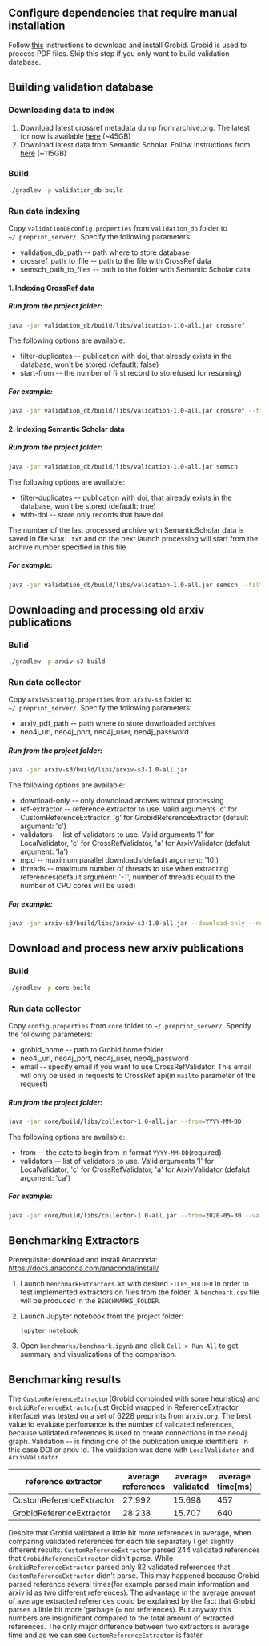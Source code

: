 Configure dependencies that require manual installation
------------------------------
Follow [this](https://grobid.readthedocs.io/en/latest/Install-Grobid/#build-grobid-with-gradle) instructions to download and install Grobid. Grobid is used to process PDF files. Skip this step if you only want to build validation database.

Building validation database
----------------------------

### Downloading data to index
1. Download latest crossref metadata dump from archive.org. The latest for now is available [here](https://archive.org/download/crossref_doi_dump_201909) (~45GB)
2. Download latest data from Semantic Scholar. Follow instructions from [here](http://s2-public-api-prod.us-west-2.elasticbeanstalk.com/corpus/download) (~115GB)


### Build
```sh
./gradlew -p validation_db build
```

### Run data indexing
Copy `validationDBconfig.properties` from `validation_db` folder to `~/.preprint_server/`. Specify the following parameters:
* validation_db_path -- path where to store database
* crossref_path_to_file -- path to the file with CrossRef data
* semsch_path_to_files -- path to the folder with Semantic Scholar data  


#### 1. Indexing CrossRef data
##### Run from the project folder:
```sh
java -jar validation_db/build/libs/validation-1.0-all.jar crossref
```
The following options are available:
* filter-duplicates -- publication with doi, that already exists in the database, won't be stored (defautlt: false)
* start-from -- the number of first record to store(used for resuming)

##### For example:
```sh
java -jar validation_db/build/libs/validation-1.0-all.jar crossref --filter-duplicates=false --start-from=0
```

#### 2. Indexing Semantic Scholar data
##### Run from the project folder:
```sh
java -jar validation_db/build/libs/validation-1.0-all.jar semsch
```
The following options are available:
* filter-duplicates -- publication with doi, that already exists in the database, won't be stored (defautlt: true)
* with-doi -- store only records that have doi  

The number of the last processed archive with SemanticScholar data is saved in file `START.txt` and on the next launch processing will start from the archive number specified in this file

##### For example:
```sh
java -jar validation_db/build/libs/validation-1.0-all.jar semsch --filter-duplicates=true --with-doi=true
```

Downloading and processing old arxiv publications
-------------------------------------------------

### Bulid
```sh
./gradlew -p arxiv-s3 build
```

### Run data collector
Copy `ArxivS3config.properties` from `arxiv-s3` folder to `~/.preprint_server/`. Specify the following parameters:
* arxiv_pdf_path -- path where to store downloaded archives
* neo4j_url, neo4j_port, neo4j_user, neo4j_password


##### Run from the project folder:
```sh
java -jar arxiv-s3/build/libs/arxiv-s3-1.0-all.jar
```
The following options are available:
* download-only -- only downoload arcives without processing
* ref-extractor -- reference extractor to use. Valid arguments 'c' for CustomReferenceExtractor, 'g' for GrobidReferenceExtractor (default argument: 'c')
* validators -- list of validators to use. Valid arguments 'l' for LocalValidator, 'c' for CrossRefValidator, 'a' for ArxivValidator (defalut argument: 'la')
* mpd -- maximum parallel downloads(default argument: '10')
* threads -- maximum number of threads to use when extracting references(default argument: '-1', number of threads equal to the number of CPU cores will be used)

##### For example:
```sh
java -jar arxiv-s3/build/libs/arxiv-s3-1.0-all.jar --download-only --ref-extractor=c --validators=la --mpd=16 --threads=8
```

Download and process new arxiv publications
-------------------------------------------

### Build
```sh
./gradlew -p core build
```

### Run data collector
Copy `config.properties` from `core` folder to `~/.preprint_server/`. Specify the following parameters:
* grobid_home -- path to Grobid home folder
* neo4j_url, neo4j_port, neo4j_user, neo4j_password
* email -- specify email if you want to use CrossRefValidator. This email will only be used in requests to CrossRef api(in `mailto` parameter of the request)


##### Run from the project folder:
```sh
java -jar core/build/libs/collector-1.0-all.jar --from=YYYY-MM-DD
```
The following options are available:
* from -- the date to begin from in format `YYYY-MM-DD`(required)
* validators -- list of validators to use. Valid arguments 'l' for LocalValidator, 'c' for CrossRefValidator, 'a' for ArxivValidator (defalut argument: 'ca')

##### For example:
```sh
java -jar core/build/libs/collector-1.0-all.jar --from=2020-05-30 --validators=la
```

Benchmarking Extractors
--------------------------
Prerequisite: download and install Anaconda: https://docs.anaconda.com/anaconda/install/

1. Launch `benchmarkExtractors.kt` with desired `FILES_FOLDER` in order to test implemented extractors on files from
the folder. A `benchmark.csv` file will be produced in the `BENCHMARKS_FOLDER`.
2. Launch Jupyter notebook from the project folder:

   ```
   jupyter notebook
   ```

3. Open `benchmarks/benchmark.ipynb` and click `Cell > Run All` to get summary and visualizations of the comparison.
   
Benchmarking results
---------------------

The `CustomReferenceExtractor`(Grobid combinded with some heuristics) and `GrobidReferenceExtractor`(just Grobid wrapped in ReferenceExtractor interface) was tested on a set of 6228 preprints from `arxiv.org`. The best value to evaluate perfomance is the number of validated references, because validated references is used to create connections in the neo4j graph. Validation -- is finding one of the publication unique identifiers. In this case DOI or arxiv id. The validation was done with `LocalValidator` and `ArxivValidator`

| reference extractor      | average references | average validated | average time(ms) | processed files | total files |
|--------------------------|--------------------|-------------------|------------------|-----------------|-------------|
| CustomReferenceExtractor | 27.992             | 15.698            | 457              | 6082            | 6228        |
| GrobidReferenceExtractor | 28.238             | 15.707            | 640              | 6077            | 6228        |

Despite that Grobid validated a little bit more references in average, when comparing validated references for each file separately I get slightly different results. `CustomReferenceExtractor` parsed 244 validated references that `GrobidReferenceExtractor` didn't parse. While `GrobidReferenceExtractor` parsed only 82 validated references that `CustomReferenceExtractor` didn't parse. This may happened because Grobid parsed reference several times(for example parsed main information and arxiv id as two different references). The advantage in the average amount of average extracted references could be explained by the fact that Grobid parses a little bit more 'garbage'(= not references). But anyway this numbers are insignificant compared to the total amount of extracted references. The only major difference between two extractors is average time and as we can see `CustomReferenceExtractor` is faster